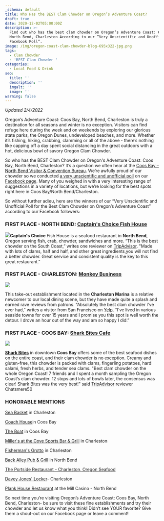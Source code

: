 ```yaml
---
_schema: default
title: Who Has the BEST Clam Chowder on Oregon’s Adventure Coast?
draft: true
date: 2020-12-02T05:00:00Z
description: >-
  Find out who has the best clam chowder on Oregon’s Adventure Coast: Coos Bay,
  North Bend, Charleston According to our “Very Unscientific and Unofficial
  Facebook Poll”.
image: /img/oregon-coast-clam-chowder-blog-695x322-jpg.png
tags:
  - Clam Chowder
  - 'BEST Clam Chowder '
categories:
  - Local Food & Drink
seo:
  title: ''
  description: ''
  imgalt: ''
  image: ''
warning: false
---
```

*Updated 2/4/2022*

Oregon’s Adventure Coast: Coos Bay, North Bend, Charleston is truly a destination for all seasons and winter is no exception. Visitors can find refuge here during the week and on weekends by exploring our glorious state parks, the Oregon Dunes, undeveloped beaches, and more. Whether it’s fishing, hiking, crabbing, clamming or all of the above - there’s nothing like capping off a day spent social distancing in the great outdoors with a hot, delicious bowl of savory Oregon Clam Chowder.

So who has the BEST Clam Chowder on Oregon's Adventure Coast: Coos Bay, North Bend, Charleston? It’s a question we often hear at the [Coos Bay – North Bend Visitor & Convention Bureau](https://www.oregonsadventurecoast.com/). We’re awfully proud of our chowder so we conducted [a very unscientific and unofficial poll](https://www.facebook.com/OregonsAdventureCoast/photos/a.207518371691/10158851577771692/) on our [Facebook page](https://www.facebook.com/OregonsAdventureCoast). Many of you weighed in with a very interesting range of suggestions in a variety of locations, but we’re looking for the best spots right here in Coos Bay/North Bend/Charleston.

So without further adieu, here are the winners of our “Very Unscientific and Unofficial Poll for the Best Clam Chowder on Oregon’s Adventure Coast” according to our Facebook followers:

### FIRST PLACE - NORTH BEND: [**Captain's Choice Fish House**](https://www.captainschoicefishhouse.com/)

![](/img/oregon-coast-clam-chowder-blog-695x322-jpg-1.png)**Captain's Choice** Fish House is a seafood restaurant in **North Bend**, Oregon serving fish, crab, chowder, sandwiches and more. “This is the best chowder on the South Coast,” writes one reviewer on [TripAdvisor](https://www.tripadvisor.com/ShowUserReviews-g51993-d2214220-r728573480-Captain_s_Choice_Family_Fish_House-North_Bend_Oregon.html). "Made with lots of clams, half and half, and other great ingredients,you will not find a better chowder. Great service and consistent quality is the key to this great restaurant.”

### FIRST PLACE - CHARLESTON: [**Monkey Business**](https://www.facebook.com/MonkeyBusinessFoodToGo/)

![](/img/monkey-business-charlestonor-clam-chowder-blog-695x322-jpg.png)

This take-out establishment located in the **Charleston Marina** is a relative newcomer to our local dining scene, but they have made quite a splash and earned rave reviews from patrons. “Absolutely the best clam chowder I've ever had,” writes a visitor from San Francisco on [Yelp](https://www.yelp.com/biz/monkey-business-food-to-go-coos-bay-2). “I've lived in various seaside towns for over 15 years and I promise you this spot is well worth the detour. I drove an hour out of the way and am so happy I did.”

### FIRST PLACE - COOS BAY: [**Shark Bites Cafe**](http://www.sharkbites.cafe/)

![](/img/shark-bites-chowder-cropped.jpg)

[**Shark Bites**](http://www.sharkbites.cafe/) in downtown **Coos Bay** offers some of the best seafood dishes on the entire coast, and their clam chowder is no exception. Creamy and gluten-free, this chowder is packed with clams, fingerling potatoes, hard salami, fresh herbs, and tender sea clams. "Best clam chowder on the whole Oregon Coast! 7 friends and I spent a month sampling the Oregon Coast’s clam chowder. 12 stops and lots of bowls later, the consensus was clear! Shark Bites was the very best!" said [TripAdvisor](https://www.tripadvisor.com/Restaurant_Review-g51813-d1208886-Reviews-Sharkbites-Coos_Bay_Oregon.html) reviewer Chatsmere50

### HONORABLE MENTIONS

[Sea Basket](https://www.facebook.com/Sea-Basket-143134055733251/) in Charleston

[Coach House](https://www.thecoachhousecoosbayor.com/)in Coos Bay

[The Boat](https://www.facebook.com/The-Boat-1658642967582777/) in Coos Bay

[Miller's at the Cove Sports Bar & Grill](https://www.millersatthecove.rocks/) in Charleston

[Fisherman's Grotto](https://www.fishermansgrottoinc.com/) in Charleston

[Back Alley Pub & Grill](https://northbendlanes.com/Back-Alley-Pub-Grill) in North Bend

[The Portside Restaurant - Charleston, Oregon Seafood](https://www.facebook.com/PortsideRestaurant/)

[Davey Jones' Locker](https://www.facebook.com/Davey-Jones-Locker-275312836004/)\- Charleston

[Plank House Restaurant](https://www.kokwelresorts.com/coos-bay/) at the Mill Casino - North Bend

So next time you’re visiting Oregon’s Adventure Coast: Coos Bay, North Bend, Charleston- be sure to visit these fine establishments and try their chowder and let us know what you think! Didn’t see YOUR favorite? Give them a shout-out on our Facebook page or leave a comment!